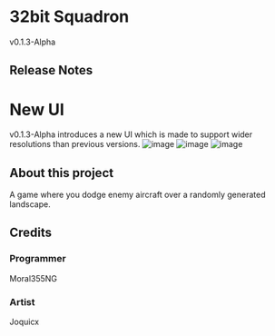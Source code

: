 # 32bit Squadron
v0.1.3-Alpha
## Release Notes
# New UI
v0.1.3-Alpha introduces a new UI which is made to support wider resolutions than previous versions.
![image](https://github.com/user-attachments/assets/852682f1-0de8-4775-aec6-733aabfb3f0e) ![image](https://github.com/user-attachments/assets/bb0fc7e3-3e9a-4d7c-a85d-adab4f71719d) ![image](https://github.com/user-attachments/assets/3d6c43fa-b990-4c17-8336-3513090b8dde)



## About this project
A game where you dodge enemy aircraft over a randomly generated landscape.
## Credits
### Programmer
Moral355NG
### Artist
Joquicx
